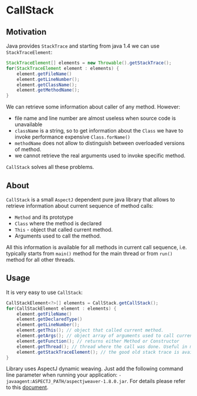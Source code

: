 # CallStack
## Motivation
Java provides `StackTrace` and starting from java 1.4 we can use `StackTraceElement`:

```java
StackTraceElement[] elements = new Throwable().getStackTrace();
for(StackTraceElement element : elements) {
	element.getFileName()
	element.getLineNumber();
	element.getClassName();
	element.getMethodName();
} 
```

We can retrieve some information about caller of any method. 
However: 
* file name and line number are almost useless when source code is unavailable
* `className` is a string, so to get information about the `Class` we have to invoke performance expensive `Class.forName()`
* `methodName` does not allow to distinguish between overloaded versions of method. 
* we cannot retrieve the real arguments used to invoke specific method. 

`CallStack` solves all these problems.

## About
`CallStack` is a small `AspectJ` dependent pure java library that allows to retrieve information about current sequence of
method calls:
* `Method` and its prototype
* `Class` where the method is declared
* `This` - object that called current method. 
* Arguments used to call the method. 

All this information is available for all methods in current call sequence, i.e. typically starts from `main()` method
for the main thread or from `run()` method for all other threads.  

## Usage
It is very easy to use `CallStack`:

```java
CallStackElement<?>[] elements = CallStack.getCallStack();
for(CallStackElement element : elements) {
	element.getFileName()
	element.getDeclaredType()
	element.getLineNumber();
	element.getThis(); // object that called current method.  
	element.getArgs(); // object array of arguments used to call current method or constructor
	element.getFunction(); // returns either Method or Constructor
	element.getThread(); // thread where the call was done. Useful in multithreaded application if call stack is passed to other thread for processing.
	element.getStackTraceElement(); // the good old stack trace is available here too.
} 
```

Library uses AspectJ dynamic weaving. Just add the following command line
parameter when running your application: `-javaagent:ASPECTJ_PATH/aspectjweaver-1.8.0.jar`.
For details please refer to this [document](http://www.eclipse.org/aspectj/doc/released/devguide/ltw.html).
 
